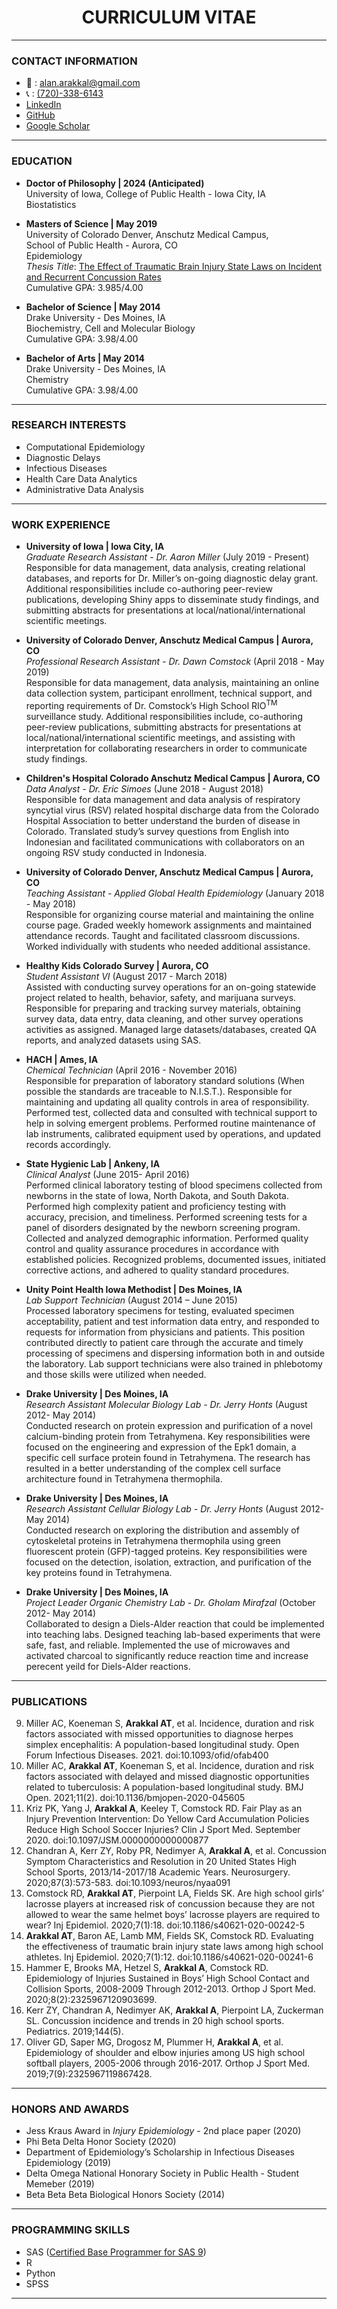<h1 align="center">CURRICULUM VITAE</h1>

____________________________________________________________________________________________________________

### CONTACT INFORMATION

  -  📧 : [alan.arakkal@gmail.com](mailto:alan.arakkal@gmail.com)
  -  📞 : [(720)-338-6143](tel:7203386143)
  -  [LinkedIn](https://www.linkedin.com/in/alan-arakkal-277025a0/)
  -  [GitHub](https://github.com/a1arakkal)
  -  [Google Scholar](https://scholar.google.com/citations?user=w-Fgr94AAAAJ&hl=en)

____________________________________________________________________________________________________________

### EDUCATION

  -  **Doctor of Philosophy | 2024 (Anticipated)**<br>
  University of Iowa, College of Public Health - Iowa City, IA<br>
  Biostatistics
  
  -  **Masters of Science | May 2019** <br>
  University of Colorado Denver, Anschutz Medical Campus,<br>
  School of Public Health - Aurora, CO<br>
  Epidemiology <br>
  _Thesis Title_: [The Effect of Traumatic Brain Injury State Laws on Incident and Recurrent Concussion Rates](https://digitalcollections.cuanschutz.edu/work/ns/219bb0df-1386-447e-85e2-bbeceea4fc1b)<br>
  Cumulative GPA: 3.985/4.00
  
  -  **Bachelor of Science | May 2014**<br>
  Drake University - Des Moines, IA<br>
  Biochemistry, Cell and Molecular Biology<br>
  Cumulative GPA: 3.98/4.00
  
  -  **Bachelor of Arts | May 2014**<br>
  Drake University - Des Moines, IA<br>
  Chemistry<br>
  Cumulative GPA: 3.98/4.00
  
____________________________________________________________________________________________________________

### RESEARCH INTERESTS

  -  Computational Epidemiology
  -  Diagnostic Delays
  -  Infectious Diseases
  -  Health Care Data Analytics
  -  Administrative Data Analysis  

____________________________________________________________________________________________________________
  
### WORK EXPERIENCE

  -  **University of Iowa | Iowa City, IA**<br>
  _Graduate Research Assistant - Dr. Aaron Miller_	(July 2019 - Present)<br>
  Responsible for data management, data analysis, creating relational databases, and reports for Dr. Miller’s on-going diagnostic delay grant. Additional responsibilities include co-authoring peer-review publications, developing Shiny apps to disseminate study findings, and submitting abstracts for presentations at local/national/international scientific meetings.
  
  -  **University of Colorado Denver, Anschutz Medical Campus | Aurora, CO**<br>
  _Professional Research Assistant - Dr. Dawn Comstock_	(April 2018 - May 2019)<br>
  Responsible for data management, data analysis, maintaining an online data collection system, participant enrollment, technical support, and reporting       requirements of Dr. Comstock’s High School RIO<sup>TM</sup> surveillance study. Additional responsibilities include, co-authoring peer-review publications, submitting abstracts for presentations at local/national/international scientific meetings, and assisting with interpretation for collaborating researchers in order to communicate study findings.

  -  **Children's Hospital Colorado Anschutz Medical Campus | Aurora, CO**<br>
_Data Analyst - Dr. Eric Simoes_	(June 2018 - August 2018)<br>
  Responsible for data management and data analysis of respiratory syncytial virus (RSV) related hospital discharge data from the Colorado Hospital Association to better understand the burden of disease in Colorado. Translated study’s survey questions from English into Indonesian and facilitated communications with collaborators on an ongoing RSV study conducted in Indonesia. 

  -  **University of Colorado Denver, Anschutz Medical Campus | Aurora, CO**<br>
  _Teaching Assistant - Applied Global Health Epidemiology_	(January 2018 - May 2018)<br>
  Responsible for organizing course material and maintaining the online course page. Graded weekly homework assignments and maintained attendance records. Taught and facilitated classroom discussions. Worked individually with students who needed additional assistance.
  
  -  **Healthy Kids Colorado Survey | Aurora, CO**<br>
  _Student Assistant VI_ (August 2017 - March 2018)<br>
  Assisted with conducting survey operations for an on-going statewide project related to health, behavior, safety, and marijuana surveys. Responsible for preparing and tracking survey materials, obtaining survey data, data entry, data cleaning, and other survey operations activities as assigned. Managed large datasets/databases, created QA reports, and analyzed datasets using SAS.
  
  -  **HACH | Ames, IA**<br>
  _Chemical Technician_ (April 2016 - November 2016)<br>
  Responsible for preparation of laboratory standard solutions (When possible the standards are traceable to N.I.S.T.). Responsible for maintaining and updating all quality controls in area of responsibility. Performed test, collected data and consulted with technical support to help in solving emergent problems. Performed routine maintenance of lab instruments, calibrated equipment used by operations, and updated records accordingly.
  
  -  **State Hygienic Lab | Ankeny, IA**<br>
  _Clinical Analyst_ (June 2015- April 2016)<br>
  Performed clinical laboratory testing of blood specimens collected from newborns in the state of Iowa, North Dakota, and South Dakota. Performed high complexity patient and proficiency testing with accuracy, precision, and timeliness. Performed screening tests for a panel of disorders designated by the newborn screening program. Collected and analyzed demographic information. Performed quality control and quality assurance procedures in accordance with established policies. Recognized problems, documented issues, initiated corrective actions, and adhered to quality standard procedures.
  
  - **Unity Point Health Iowa Methodist | Des Moines, IA**<br>
  _Lab Support Technician_ (August 2014 – June 2015)<br>
  Processed laboratory specimens for testing, evaluated specimen acceptability, patient and test information data entry, and responded to requests for information from physicians and patients. This position contributed directly to patient care through the accurate and timely processing of specimens and dispersing information both in and outside the laboratory. Lab support technicians were also trained in phlebotomy and those skills were utilized when needed.

  - **Drake University | Des Moines, IA**<br>
  _Research Assistant Molecular Biology Lab - Dr. Jerry Honts_ (August 2012- May 2014)<br>
  Conducted research on protein expression and purification of a novel calcium-binding protein from Tetrahymena. Key responsibilities were focused on the engineering and expression of the Epk1 domain, a specific cell surface protein found in Tetrahymena. The research has resulted in a better understanding of the complex cell surface architecture found in Tetrahymena thermophila.

  - **Drake University | Des Moines, IA**<br>
  _Research Assistant Cellular Biology Lab - Dr. Jerry Honts_ (August 2012- May 2014)<br>
  Conducted research on exploring the distribution and assembly of cytoskeletal proteins in Tetrahymena thermophila using green fluorescent protein (GFP)-tagged proteins. Key responsibilities were focused on the detection, isolation, extraction, and purification of the key proteins found in Tetrahymena.

  - **Drake University | Des Moines, IA**<br>
  _Project Leader Organic Chemistry Lab - Dr. Gholam Mirafzal_ (October 2012- May 2014)<br>
  Collaborated to design a Diels-Alder reaction that could be implemented into teaching labs. Designed teaching lab-based experiments that were safe, fast, and reliable. Implemented the use of microwaves and activated charcoal to significantly reduce reaction time and increase perecent yeild for Diels-Alder reactions. 
  
____________________________________________________________________________________________________________
  
### PUBLICATIONS
  9.  Miller AC, Koeneman S, **Arakkal AT**, et al. Incidence, duration and risk factors associated with missed opportunities to diagnose herpes simplex encephalitis: A population-based longitudinal study. Open Forum Infectious Diseases. 2021. doi:10.1093/ofid/ofab400 
  8.  Miller AC, **Arakkal AT**, Koeneman S, et al. Incidence, duration and risk factors associated with delayed and missed diagnostic opportunities related to tuberculosis: A population-based longitudinal study. BMJ Open. 2021;11(2). doi:10.1136/bmjopen-2020-045605 
  7.  Kriz PK, Yang J, **Arakkal A**, Keeley T, Comstock RD. Fair Play as an Injury Prevention Intervention: Do Yellow Card Accumulation Policies Reduce High School Soccer Injuries? Clin J Sport Med. September 2020. doi:10.1097/JSM.0000000000000877
  6.  Chandran A, Kerr ZY, Roby PR, Nedimyer A, **Arakkal A**, et al. Concussion Symptom Characteristics and Resolution in 20 United States High School Sports, 2013/14-2017/18 Academic Years. Neurosurgery. 2020;87(3):573-583. doi:10.1093/neuros/nyaa091
  5.  Comstock RD, **Arakkal AT**, Pierpoint LA, Fields SK. Are high school girls’ lacrosse players at increased risk of concussion because they are not allowed to wear the same helmet boys’ lacrosse players are required to wear? Inj Epidemiol. 2020;7(1):18. doi:10.1186/s40621-020-00242-5
  4.  **Arakkal AT**, Baron AE, Lamb MM, Fields SK, Comstock RD. Evaluating the effectiveness of traumatic brain injury state laws among high school athletes. Inj Epidemiol. 2020;7(1):12. doi:10.1186/s40621-020-00241-6
  3.  Hammer E, Brooks MA, Hetzel S, **Arakkal A**, Comstock RD. Epidemiology of Injuries Sustained in Boys’ High School Contact and Collision Sports, 2008-2009 Through 2012-2013. Orthop J Sport Med. 2020;8(2):2325967120903699.
  2.  Kerr ZY, Chandran A, Nedimyer AK, **Arakkal A**, Pierpoint LA, Zuckerman SL. Concussion incidence and trends in 20 high school sports. Pediatrics. 2019;144(5).
  1.  Oliver GD, Saper MG, Drogosz M, Plummer H, **Arakkal A**, et al. Epidemiology of shoulder and elbow injuries among US high school softball players, 2005-2006 through 2016-2017. Orthop J Sport Med. 2019;7(9):2325967119867428.

____________________________________________________________________________________________________________

### HONORS AND AWARDS 
  -  Jess Kraus Award in *Injury Epidemiology* - 2nd place paper (2020)
  -  Phi Beta Delta Honor Society (2020)
  -  Department of Epidemiology’s Scholarship in Infectious Diseases Epidemiology (2019)
  -  Delta Omega National Honorary Society in Public Health  - Student Memeber (2019)
  -  Beta Beta Beta Biological Honors Society (2014)

____________________________________________________________________________________________________________

### PROGRAMMING SKILLS
  -  SAS ([Certified Base Programmer for SAS 9](https://www.certmetrics.com/SAS/public/candidate_directory_search_detail.aspx?cid=146804))
  -  R
  -  Python
  -  SPSS
  
____________________________________________________________________________________________________________

